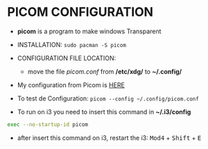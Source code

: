 # PICOM CONFIGURATION

* **picom** is a program to make windows Transparent

* INSTALLATION: `sudo pacman -S picom`
* CONFIGURATION FILE LOCATION:
	* move the file _picom.conf_ from **/etc/xdg/** to **~/.config/**
* My configuration from Picom is [HERE](picom.conf)
* To test de Configuration: `picom --config ~/.config/picom.conf`
* To run on i3 you need to insert this command in **~/.i3/config**

```sh
exec --no-startup-id picom
```
* after insert this command on i3, restart the i3: <kbd>Mod4</kbd> + <kbd>Shift</kbd> + <kbd>E</kbd>

